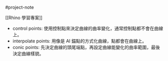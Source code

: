#project-note 

[[Rhino 學習專案]]

- control points:
  使用控制點來決定曲線的曲率變化，通常控制點都不會在曲線上。
- interpolate points:
  用像是 AI 錨點的方式化曲線，點都會在曲線上。
- conic points:
  先決定曲線的頭尾端點，再設定曲線能變化的曲率範圍，最後決定曲線樣貌。